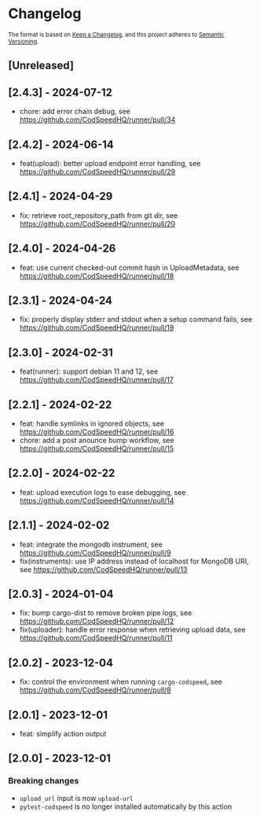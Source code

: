 # Changelog

<sub>
The format is based on <a href="https://keepachangelog.com/en/1.0.0/">Keep a Changelog</a>,
and this project adheres to <a href="https://semver.org/spec/v2.0.0.html">Semantic Versioning</a>.
</sub>

## [Unreleased]

## [2.4.3] - 2024-07-12

- chore: add error chain debug, see https://github.com/CodSpeedHQ/runner/pull/34

## [2.4.2] - 2024-06-14

- feat(upload): better upload endpoint error handling, see https://github.com/CodSpeedHQ/runner/pull/29

## [2.4.1] - 2024-04-29

- fix: retrieve root_repository_path from git dir, see https://github.com/CodSpeedHQ/runner/pull/20

## [2.4.0] - 2024-04-26

- feat: use current checked-out commit hash in UploadMetadata, see https://github.com/CodSpeedHQ/runner/pull/18

## [2.3.1] - 2024-04-24

- fix: properly display stderr and stdout when a setup command fails, see https://github.com/CodSpeedHQ/runner/pull/19

## [2.3.0] - 2024-02-31

- feat(runner): support debian 11 and 12, see https://github.com/CodSpeedHQ/runner/pull/17

## [2.2.1] - 2024-02-22

- feat: handle symlinks in ignored objects, see https://github.com/CodSpeedHQ/runner/pull/16
- chore: add a post anounce bump workflow, see https://github.com/CodSpeedHQ/runner/pull/15

## [2.2.0] - 2024-02-22

- feat: upload execution logs to ease debugging, see https://github.com/CodSpeedHQ/runner/pull/14

## [2.1.1] - 2024-02-02

- feat: integrate the mongodb instrument, see https://github.com/CodSpeedHQ/runner/pull/9
- fix(instruments): use IP address instead of localhost for MongoDB URI, see https://github.com/CodSpeedHQ/runner/pull/13

## [2.0.3] - 2024-01-04

- fix: bump cargo-dist to remove broken pipe logs, see https://github.com/CodSpeedHQ/runner/pull/12
- fix(uploader): handle error response when retrieving upload data, see https://github.com/CodSpeedHQ/runner/pull/11

## [2.0.2] - 2023-12-04

- fix: control the environment when running `cargo-codspeed`, see https://github.com/CodSpeedHQ/runner/pull/8

## [2.0.1] - 2023-12-01

- feat: simplify action output

## [2.0.0] - 2023-12-01

### Breaking changes

- `upload_url` input is now `upload-url`
- `pytest-codspeed` is no longer installed automatically by this action
